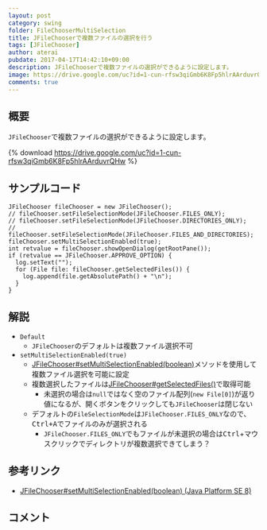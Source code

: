 ```yaml
---
layout: post
category: swing
folder: FileChooserMultiSelection
title: JFileChooserで複数ファイルの選択を行う
tags: [JFileChooser]
author: aterai
pubdate: 2017-04-17T14:42:10+09:00
description: JFileChooserで複数ファイルの選択ができるように設定します。
image: https://drive.google.com/uc?id=1-cun-rfsw3qiGmb6K8Fp5hlrAArduvrQHw
comments: true
---
```

## 概要
`JFileChooser`で複数ファイルの選択ができるように設定します。

{% download https://drive.google.com/uc?id=1-cun-rfsw3qiGmb6K8Fp5hlrAArduvrQHw %}

## サンプルコード
<pre class="prettyprint"><code>JFileChooser fileChooser = new JFileChooser();
// fileChooser.setFileSelectionMode(JFileChooser.FILES_ONLY);
// fileChooser.setFileSelectionMode(JFileChooser.DIRECTORIES_ONLY);
// fileChooser.setFileSelectionMode(JFileChooser.FILES_AND_DIRECTORIES);
fileChooser.setMultiSelectionEnabled(true);
int retvalue = fileChooser.showOpenDialog(getRootPane());
if (retvalue == JFileChooser.APPROVE_OPTION) {
  log.setText("");
  for (File file: fileChooser.getSelectedFiles()) {
    log.append(file.getAbsolutePath() + "\n");
  }
}
</code></pre>

## 解説
- `Default`
    - `JFileChooser`のデフォルトは複数ファイル選択不可
- `setMultiSelectionEnabled(true)`
    - [JFileChooser#setMultiSelectionEnabled(boolean)](https://docs.oracle.com/javase/jp/8/docs/api/javax/swing/JFileChooser.html#setMultiSelectionEnabled-boolean-)メソッドを使用して複数ファイル選択を可能に設定
    - 複数選択したファイルは[JFileChooser#getSelectedFiles()](https://docs.oracle.com/javase/jp/8/docs/api/javax/swing/JFileChooser.html#getSelectedFiles--)で取得可能
        - 未選択の場合は`null`ではなく空のファイル配列(`new File[0]`)が返り値になるが、開くボタンをクリックしても`JFileChooser`は閉じない
    - デフォルトの`FileSelectionMode`は`JFileChooser.FILES_ONLY`なので、<kbd>Ctrl+A</kbd>でファイルのみが選択される
        - `JFileChooser.FILES_ONLY`でもファイルが未選択の場合は<kbd>Ctrl</kbd>+マウスクリックでディレクトリが複数選択できてしまう？

<!-- dummy comment line for breaking list -->

## 参考リンク
- [JFileChooser#setMultiSelectionEnabled(boolean) (Java Platform SE 8)](https://docs.oracle.com/javase/jp/8/docs/api/javax/swing/JFileChooser.html#setMultiSelectionEnabled-boolean-)

<!-- dummy comment line for breaking list -->

## コメント
